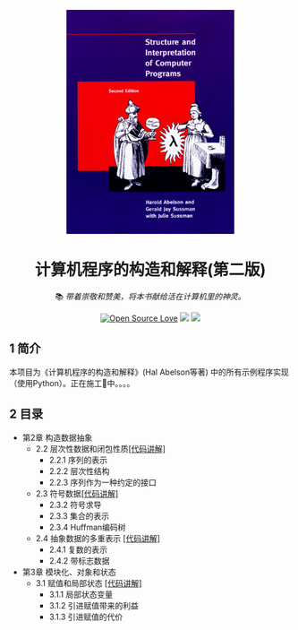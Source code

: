 <!--
 * @Descripttion: 
 * @Version: 1.0
 * @Author: ZhangHongYu
 * @Date: 2021-09-19 19:53:53
 * @LastEditors: ZhangHongYu
 * @LastEditTime: 2022-07-02 19:33:57
-->
<p align="center"><img src="pic/SICP_cover.jpeg" width="300" height="400"></p>

<div align="center">

# 计算机程序的构造和解释(第二版)

📚 *带着崇敬和赞美，将本书献给活在计算机里的神灵。*

[![Open Source Love](https://badges.frapsoft.com/os/v2/open-source.svg?v=103)](https://github.com/orion-orion/NumericalAnalysis) [![](https://img.shields.io/github/license/orion-orion/NumericalAnalysis)](https://github.com/orion-orion/NumericalAnalysis/blob/master/LICENSE) [![](https://img.shields.io/github/stars/orion-orion/NumericalAnalysis?style=social)](https://github.com/orion-orion/NumericalAnalysis)

 </div>

## 1 简介
本项目为《计算机程序的构造和解释》(Hal Abelson等著) 中的所有示例程序实现（使用Python）。正在施工🚧中。。。。

## 2 目录

- 第2章 构造数据抽象
  - 2.2 层次性数据和闭包性质[[代码讲解]](https://www.cnblogs.com/orion-orion/p/16234680.html) 
    - 2.2.1 序列的表示 
    - 2.2.2 层次性结构 
    - 2.2.3 序列作为一种约定的接口 
  - 2.3 符号数据[[代码讲解]](https://www.cnblogs.com/orion-orion/p/17026000.html) 
    - 2.3.2 符号求导 
    - 2.3.3 集合的表示 
    - 2.3.4 Huffman编码树
  - 2.4 抽象数据的多重表示 [[代码讲解]](https://www.cnblogs.com/orion-orion/p/17065543.html) 
    -  2.4.1 复数的表示
    -  2.4.2 带标志数据 
- 第3章 模块化、对象和状态
  - 3.1 赋值和局部状态 [[代码讲解]](https://www.cnblogs.com/orion-orion/p/17185719.html) 
    - 3.1.1 局部状态变量
    - 3.1.2 引进赋值带来的利益
    - 3.1.3 引进赋值的代价    



